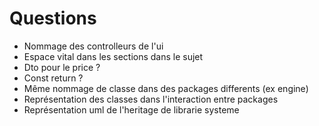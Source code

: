 # Questions

- Nommage des controlleurs de l'ui
- Espace vital dans les sections dans le sujet
- Dto pour le price ?
- Const return ?
- Même nommage de classe dans des packages differents (ex engine)
- Représentation des classes dans l'interaction entre packages
- Représentation uml de l'heritage de librarie systeme